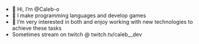 - 👋 Hi, I’m @Caleb-o
- 👀 I make programming languages and develop games
- 🌱 I’m very interested in both and enjoy working with new technologies to achieve these tasks
- Sometimes stream on twitch @ twitch.tv/caleb__dev

<!---
Caleb-o/Caleb-o is a ✨ special ✨ repository because its `README.md` (this file) appears on your GitHub profile.
You can click the Preview link to take a look at your changes.
--->
